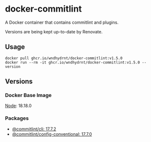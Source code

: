 # docker-commitlint

A Docker container that contains commitlint and plugins.

Versions are being kept up-to-date by Renovate.

## Usage

```shell
docker pull ghcr.io/wndhydrnt/docker-commitlint:v1.5.0
docker run --rm -it ghcr.io/wndhydrnt/docker-commitlint:v1.5.0 --version
```

## Versions

### Docker Base Image

[Node](https://hub.docker.com/_/node): 18.18.0

### Packages

- [@commitlint/cli: 17.7.2](https://www.npmjs.com/package/@commitlint/cli/v/17.7.2)
- [@commitlint/config-conventional: 17.7.0](https://www.npmjs.com/package/@commitlint/config-conventional/v/17.7.0)

